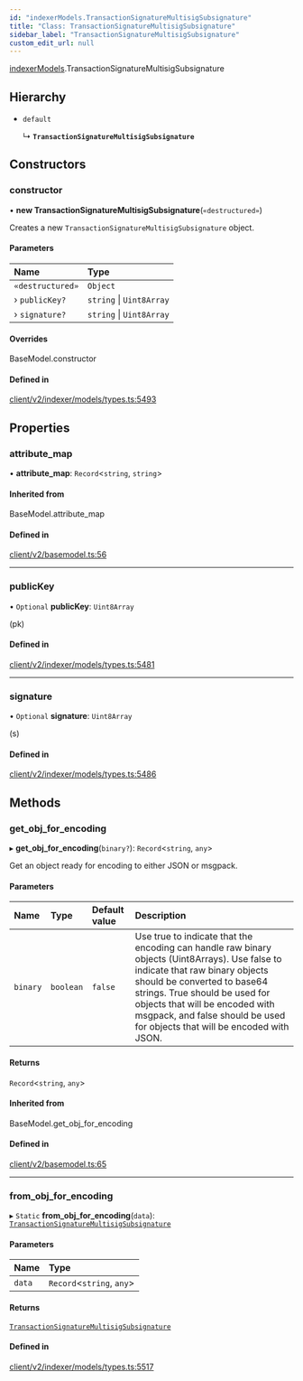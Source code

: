 ```yaml
---
id: "indexerModels.TransactionSignatureMultisigSubsignature"
title: "Class: TransactionSignatureMultisigSubsignature"
sidebar_label: "TransactionSignatureMultisigSubsignature"
custom_edit_url: null
---
```


[indexerModels](../namespaces/erModels).TransactionSignatureMultisigSubsignature

## Hierarchy

- `default`

  ↳ **`TransactionSignatureMultisigSubsignature`**

## Constructors

### constructor

• **new TransactionSignatureMultisigSubsignature**(`«destructured»`)

Creates a new `TransactionSignatureMultisigSubsignature` object.

#### Parameters

| Name | Type |
| :------ | :------ |
| `«destructured»` | `Object` |
| › `publicKey?` | `string` \| `Uint8Array` |
| › `signature?` | `string` \| `Uint8Array` |

#### Overrides

BaseModel.constructor

#### Defined in

[client/v2/indexer/models/types.ts:5493](https://github.com/joe-p/js-algorand-sdk/blob/6a3021f/src/client/v2/indexer/models/types.ts#L5493)

## Properties

### attribute\_map

• **attribute\_map**: `Record`<`string`, `string`\>

#### Inherited from

BaseModel.attribute\_map

#### Defined in

[client/v2/basemodel.ts:56](https://github.com/joe-p/js-algorand-sdk/blob/6a3021f/src/client/v2/basemodel.ts#L56)

___

### publicKey

• `Optional` **publicKey**: `Uint8Array`

(pk)

#### Defined in

[client/v2/indexer/models/types.ts:5481](https://github.com/joe-p/js-algorand-sdk/blob/6a3021f/src/client/v2/indexer/models/types.ts#L5481)

___

### signature

• `Optional` **signature**: `Uint8Array`

(s)

#### Defined in

[client/v2/indexer/models/types.ts:5486](https://github.com/joe-p/js-algorand-sdk/blob/6a3021f/src/client/v2/indexer/models/types.ts#L5486)

## Methods

### get\_obj\_for\_encoding

▸ **get_obj_for_encoding**(`binary?`): `Record`<`string`, `any`\>

Get an object ready for encoding to either JSON or msgpack.

#### Parameters

| Name | Type | Default value | Description |
| :------ | :------ | :------ | :------ |
| `binary` | `boolean` | `false` | Use true to indicate that the encoding can handle raw binary objects (Uint8Arrays). Use false to indicate that raw binary objects should be converted to base64 strings. True should be used for objects that will be encoded with msgpack, and false should be used for objects that will be encoded with JSON. |

#### Returns

`Record`<`string`, `any`\>

#### Inherited from

BaseModel.get\_obj\_for\_encoding

#### Defined in

[client/v2/basemodel.ts:65](https://github.com/joe-p/js-algorand-sdk/blob/6a3021f/src/client/v2/basemodel.ts#L65)

___

### from\_obj\_for\_encoding

▸ `Static` **from_obj_for_encoding**(`data`): [`TransactionSignatureMultisigSubsignature`](erModels.TransactionSignatureMultisigSubsignature)

#### Parameters

| Name | Type |
| :------ | :------ |
| `data` | `Record`<`string`, `any`\> |

#### Returns

[`TransactionSignatureMultisigSubsignature`](erModels.TransactionSignatureMultisigSubsignature)

#### Defined in

[client/v2/indexer/models/types.ts:5517](https://github.com/joe-p/js-algorand-sdk/blob/6a3021f/src/client/v2/indexer/models/types.ts#L5517)
